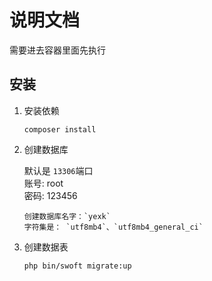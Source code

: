 # 说明文档

需要进去容器里面先执行

## 安装

1. 安装依赖

    ```shell
    composer install
    ```

2. 创建数据库

    默认是 `13306`端口  
    账号: root  
    密码: 123456  

    ```shell
    创建数据库名字：`yexk`  
    字符集是： `utf8mb4`、`utf8mb4_general_ci`
    ```

3. 创建数据表

    ```shell
    php bin/swoft migrate:up
    ```
